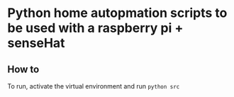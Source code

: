 # Python home autopmation scripts to be used with a raspberry pi + senseHat

## How to

To run, activate the virtual environment and run `python src`
